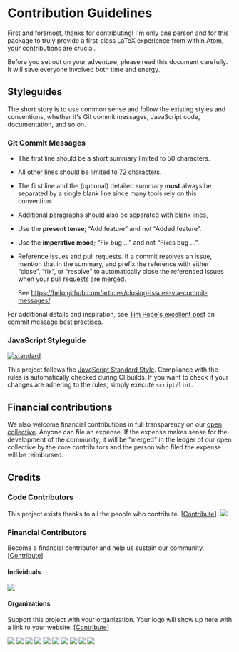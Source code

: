 # Contribution Guidelines
First and foremost, thanks for contributing! I'm only one person and for this
package to truly provide a first-class LaTeX experience from within Atom, your
contributions are crucial.

Before you set out on your adventure, please read this document carefully. It
will save everyone involved both time and energy.

## Styleguides
The short story is to use common sense and follow the existing styles and
conventions, whether it's Git commit messages, JavaScript code, documentation,
and so on.

### Git Commit Messages
- The first line should be a short summary limited to 50 characters.
- All other lines should be limited to 72 characters.
- The first line and the (optional) detailed summary **must** always be
  separated by a single blank line since many tools rely on this convention.
- Additional paragraphs should also be separated with blank lines,
- Use the **present tense**; “Add feature” and not “Added feature”.
- Use the **imperative mood**; “Fix bug …” and not “Fixes bug …”.
- Reference issues and pull requests. If a commit resolves an issue, mention
  that in the summary, and prefix the reference with either “close”, “fix”,
  or “resolve” to automatically close the referenced issues when your pull
  requests are merged.

  See https://help.github.com/articles/closing-issues-via-commit-messages/.

For additional details and inspiration, see [Tim Pope's excellent post][1] on
commit message best practises.

### JavaScript Styleguide
[![standard](https://cdn.rawgit.com/feross/standard/master/badge.svg)][2]

This project follows the [JavaScript Standard Style][2]. Compliance with the
rules is automatically checked during CI builds. If you want to check if your
changes are adhering to the rules, simply execute `script/lint`.


<!--- refs --->
[1]: http://tbaggery.com/2008/04/19/a-note-about-git-commit-messages.html
[2]: http://standardjs.com/


## Financial contributions

We also welcome financial contributions in full transparency on our [open collective](https://opencollective.com/atom-latex).
Anyone can file an expense. If the expense makes sense for the development of the community, it will be "merged" in the ledger of our open collective by the core contributors and the person who filed the expense will be reimbursed.

## Credits

### Code Contributors

This project exists thanks to all the people who contribute. [[Contribute](CONTRIBUTING.md)].
<a href="https://github.com/thomasjo/atom-latex/graphs/contributors"><img src="https://opencollective.com/atom-latex/contributors.svg?width=890&button=false" /></a>

### Financial Contributors

Become a financial contributor and help us sustain our community. [[Contribute](https://opencollective.com/atom-latex/contribute)]

#### Individuals

<a href="https://opencollective.com/atom-latex"><img src="https://opencollective.com/atom-latex/individuals.svg?width=890"></a>

#### Organizations

Support this project with your organization. Your logo will show up here with a link to your website. [[Contribute](https://opencollective.com/atom-latex/contribute)]

<a href="https://opencollective.com/atom-latex/organization/0/website"><img src="https://opencollective.com/atom-latex/organization/0/avatar.svg"></a>
<a href="https://opencollective.com/atom-latex/organization/1/website"><img src="https://opencollective.com/atom-latex/organization/1/avatar.svg"></a>
<a href="https://opencollective.com/atom-latex/organization/2/website"><img src="https://opencollective.com/atom-latex/organization/2/avatar.svg"></a>
<a href="https://opencollective.com/atom-latex/organization/3/website"><img src="https://opencollective.com/atom-latex/organization/3/avatar.svg"></a>
<a href="https://opencollective.com/atom-latex/organization/4/website"><img src="https://opencollective.com/atom-latex/organization/4/avatar.svg"></a>
<a href="https://opencollective.com/atom-latex/organization/5/website"><img src="https://opencollective.com/atom-latex/organization/5/avatar.svg"></a>
<a href="https://opencollective.com/atom-latex/organization/6/website"><img src="https://opencollective.com/atom-latex/organization/6/avatar.svg"></a>
<a href="https://opencollective.com/atom-latex/organization/7/website"><img src="https://opencollective.com/atom-latex/organization/7/avatar.svg"></a>
<a href="https://opencollective.com/atom-latex/organization/8/website"><img src="https://opencollective.com/atom-latex/organization/8/avatar.svg"></a>
<a href="https://opencollective.com/atom-latex/organization/9/website"><img src="https://opencollective.com/atom-latex/organization/9/avatar.svg"></a>